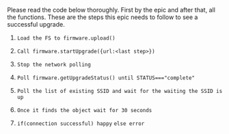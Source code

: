 
Please read the code below thoroughly. First by the epic and after that, all the functions.
These are the steps this epic needs to follow to see a successful upgrade.


1. `Load the FS to firmware.upload()`
2. `Call firmware.startUpgrade({url:<last step>})`
3. `Stop the network polling`

4. `Poll firmware.getUpgradeStatus() until STATUS==="complete"`
5. `Poll the list of existing SSID and wait for the waiting the SSID is up`
6. `Once it finds the object wait for 30 seconds`
7.  `if(connection successful) happy`
    `else error`
